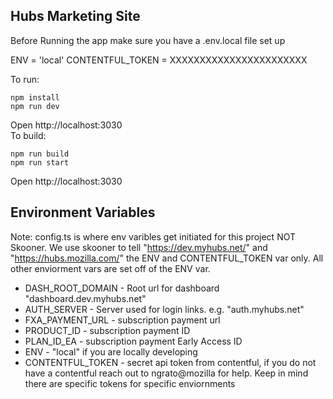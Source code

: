 ## Hubs Marketing Site

Before Running the app make sure you have a .env.local file set up

ENV = 'local'
CONTENTFUL_TOKEN = XXXXXXXXXXXXXXXXXXXXXXX

To run:

```
npm install
npm run dev
```

Open http://localhost:3030  
To build:

```
npm run build
npm run start
```

Open http://localhost:3030

## Environment Variables

Note: config.ts is where env varibles get initiated for this project NOT Skooner. We use skooner to tell "https://dev.myhubs.net/" and "https://hubs.mozilla.com/" the ENV and CONTENTFUL_TOKEN var only. All other enviorment vars are set off of the ENV var.

- DASH_ROOT_DOMAIN - Root url for dashboard "dashboard.dev.myhubs.net"
- AUTH_SERVER - Server used for login links. e.g. "auth.myhubs.net"
- FXA_PAYMENT_URL - subscription payment url
- PRODUCT_ID - subscription payment ID
- PLAN_ID_EA - subscription payment Early Access ID
- ENV - "local" if you are locally developing
- CONTENTFUL_TOKEN - secret api token from contentful, if you do not have a contentful reach out to ngrato@mozilla for help. Keep in mind there are specific tokens for specific enviornments
